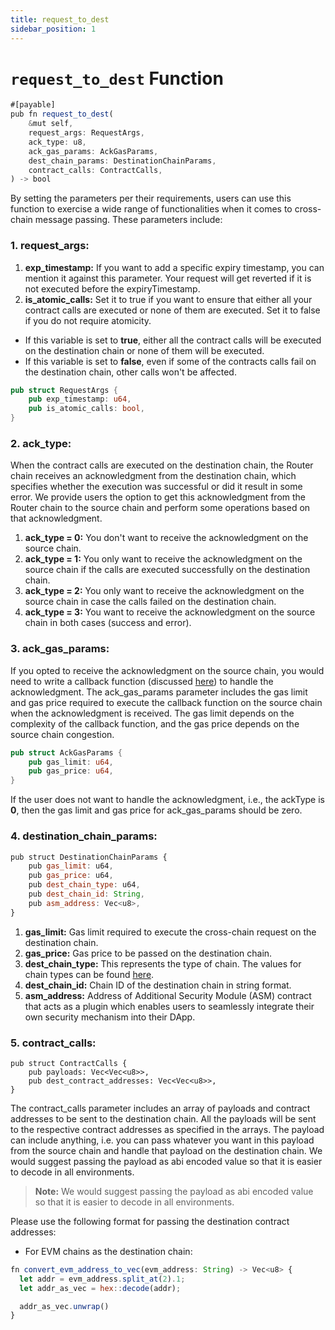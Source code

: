 ```yaml
---
title: request_to_dest
sidebar_position: 1
---
```


# `request_to_dest` Function

```javascript
#[payable]
pub fn request_to_dest(
    &mut self,
    request_args: RequestArgs,
    ack_type: u8,
    ack_gas_params: AckGasParams,
    dest_chain_params: DestinationChainParams,
    contract_calls: ContractCalls,
) -> bool
```

By setting the parameters per their requirements, users can use this function to exercise a wide range of functionalities when it comes to cross-chain message passing. These parameters include:

### **1. request_args:**

1. **exp_timestamp:** If you want to add a specific expiry timestamp, you can mention it against this parameter. Your request will get reverted if it is not executed before the expiryTimestamp.
2. **is_atomic_calls:** Set it to true if you want to ensure that either all your contract calls are executed or none of them are executed. Set it to false if you do not require atomicity.

- If this variable is set to **true**, either all the contract calls will be executed on the destination chain or none of them will be executed.
- If this variable is set to **false**, even if some of the contracts calls fail on the destination chain, other calls won't be affected.

```rust
pub struct RequestArgs {
    pub exp_timestamp: u64,
    pub is_atomic_calls: bool,
}
```

### **2. ack_type:**

When the contract calls are executed on the destination chain, the Router chain receives an acknowledgment from the destination chain, which specifies whether the execution was successful or did it result in some error. We provide users the option to get this acknowledgment from the Router chain to the source chain and perform some operations based on that acknowledgment.

1.  **ack_type = 0:** You don't want to receive the acknowledgment on the source chain.
2.  **ack_type = 1:** You only want to receive the acknowledgment on the source chain if the calls are executed successfully on the destination chain.
3.  **ack_type = 2:** You only want to receive the acknowledgment on the source chain in case the calls failed on the destination chain.
4.  **ack_type = 3:** You want to receive the acknowledgment on the source chain in both cases (success and error).

### **3. ack_gas_params:**

If you opted to receive the acknowledgment on the source chain, you would need to write a callback function (discussed [here](./handleCrossTalkAck.md)) to handle the acknowledgment. The ack_gas_params parameter includes the gas limit and gas price required to execute the callback function on the source chain when the acknowledgment is received. The gas limit depends on the complexity of the callback function, and the gas price depends on the source chain congestion.

```rust
pub struct AckGasParams {
    pub gas_limit: u64,
    pub gas_price: u64,
}
```

If the user does not want to handle the acknowledgment, i.e., the ackType is **0**, then the gas limit and gas price for ack_gas_params should be zero.

### **4. destination_chain_params:**

```javascript
pub struct DestinationChainParams {
    pub gas_limit: u64,
    pub gas_price: u64,
    pub dest_chain_type: u64,
    pub dest_chain_id: String,
    pub asm_address: Vec<u8>,
}
```

1.  **gas_limit:** Gas limit required to execute the cross-chain request on the destination chain.
2.  **gas_price:** Gas price to be passed on the destination chain.
3.  **dest_chain_type:** This represents the type of chain. The values for chain types can be found [here](../chainTypes.md).
4.  **dest_chain_id:** Chain ID of the destination chain in string format.
5.  **asm_address:** Address of Additional Security Module (ASM) contract that acts as a plugin which enables users to seamlessly integrate their own security mechanism into their DApp.

### **5. contract_calls:**

```
pub struct ContractCalls {
    pub payloads: Vec<Vec<u8>>,
    pub dest_contract_addresses: Vec<Vec<u8>>,
}
```

The contract_calls parameter includes an array of payloads and contract addresses to be sent to the destination chain. All the payloads will be sent to the respective contract addresses as specified in the arrays. The payload can include anything, i.e. you can pass whatever you want in this payload from the source chain and handle that payload on the destination chain. We would suggest passing the payload as abi encoded value so that it is easier to decode in all environments.

> **Note:** We would suggest passing the payload as abi encoded value so that it is easier to decode in all environments.

Please use the following format for passing the destination contract addresses:

- For EVM chains as the destination chain:

```javascript
fn convert_evm_address_to_vec(evm_address: String) -> Vec<u8> {
  let addr = evm_address.split_at(2).1;
  let addr_as_vec = hex::decode(addr);

  addr_as_vec.unwrap()
}

```
